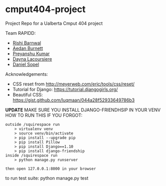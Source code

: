 # cmput404-project
Project Repo for a Ualberta Cmput 404 project

Team RAPIDD:
  - [Rishi Barnwal](https://github.com/ironcupcakes)
  - [Aedan Burnett](https://github.com/SuperSheep18)
  - [Preyanshu Kumar](https://github.com/preyansh)
  - [Dayna Lacoursiere](https://github.com/DaynaLacoursiere)
  - [Daniel Sopel](https://github.com/dsopel)


Acknowledgements:

  - CSS reset from http://meyerweb.com/eric/tools/css/reset/
  - Tutorial for Django: https://tutorial.djangogirls.org/
  - Beautiful CSS: https://gist.github.com/luqmaan/044a28f52933649786b3
  
**UPDATE** 
MAKE SURE YOU INSTALL DJANGO-FRIENDHSIP IN YOUR VENV
HOW TO RUN THIS IF YOU FORGOT:

    outside /squirespace run
        > virtualenv venv
        > source venv/bin/activate
        > pip install --upgrade pip
        > pip install Pillow
        > pip install Django==1.10
        > pip install django-friendship
    inside /squirespace run
        > python manage.py runserver
        
    then open 127.0.0.1:8000 in your browser

to run test suite:
	python manage.py test

